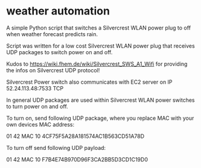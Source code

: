 # weather automation
A simple Python script that switches a Silvercrest WLAN power plug to off when weather forecast predicts rain.

Script was written for a low cost Silvercrest WLAN power plug that receives UDP packages to switch power on and off.

Kudos to https://wiki.fhem.de/wiki/Silvercrest_SWS_A1_Wifi
for providing the infos on Silvercrest UDP protocol!

Silvercrest Power switch also communicates with EC2 server on IP 52.24.113.48:7533 TCP

In general UDP packages are used within Silvercrest WLAN power switches to turn power on and off. 

To turn on, send following UDP package, where you replace MAC with your own devices MAC address:

01 42 MAC 10 4CF75F5A28A181574AC1B563CD51A78D

To turn off send following UDP payload:

01 42 MAC 10 F7B4E74B970D96F3CA2BB5D3CD1C19D0
